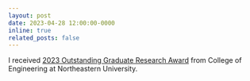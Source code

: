 ```yaml
---
layout: post
date: 2023-04-28 12:00:00-0000
inline: true
related_posts: false
---
```


I received <a href="https://coe.northeastern.edu/news/2023-coe-outstanding-graduate-student-awards/">2023 Outstanding Graduate Research Award</a> from College of Engineering at Northeastern University.
